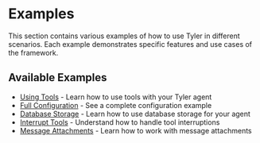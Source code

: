 # Examples

This section contains various examples of how to use Tyler in different scenarios. Each example demonstrates specific features and use cases of the framework.

## Available Examples

- [Using Tools](../examples/using-tools.md) - Learn how to use tools with your Tyler agent
- [Full Configuration](../examples/full-configuration.md) - See a complete configuration example
- [Database Storage](../examples/database-storage.md) - Learn how to use database storage for your agent
- [Interrupt Tools](../examples/interrupt-tools.md) - Understand how to handle tool interruptions
- [Message Attachments](../examples/message-attachments.md) - Learn how to work with message attachments 